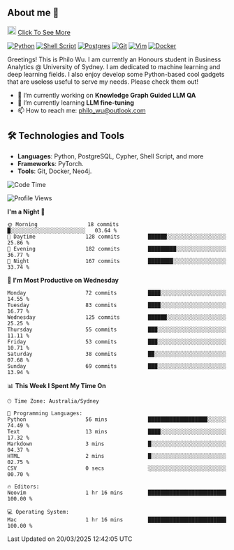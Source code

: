 ## About me 🤗

<a href="#"><img src="https://media.giphy.com/media/hvRJCLFzcasrR4ia7z/giphy.gif" width="20px" height="20px"></a> [Click To See More](https://codeboyphilo.github.io)

[![Python](https://img.shields.io/badge/python-3670A0?style=for-the-badge&logo=python&logoColor=ffdd54)](#)
[![Shell Script](https://img.shields.io/badge/shell_script-%23121011.svg?style=for-the-badge&logo=gnu-bash&logoColor=white)](#)
[![Postgres](https://img.shields.io/badge/postgres-%23316192.svg?style=for-the-badge&logo=postgresql&logoColor=white)](#)
[![Git](https://img.shields.io/badge/git-%23F05033.svg?style=for-the-badge&logo=git&logoColor=white)](#)
[![Vim](https://img.shields.io/badge/VIM-%2311AB00.svg?style=for-the-badge&logo=vim&logoColor=white)](#)
[![Docker](https://img.shields.io/badge/docker-%230db7ed.svg?style=for-the-badge&logo=docker&logoColor=white)](#)

Greetings! This is Philo Wu. I am currently an Honours student in Business Analytics \@ University of Sydney. I am dedicated to machine learning and deep learning fields. I also enjoy develop some Python-based cool gadgets that are ~~useless~~ useful to serve my needs. Please check them out!

- 🔭 I’m currently working on **Knowledge Graph Guided LLM QA**
- 🌱 I’m currently learning **LLM fine-tuning**
- 📫 How to reach me: philo_wu@outlook.com

## 🛠 Technologies and Tools
- **Languages**: Python, PostgreSQL, Cypher, Shell Script, and more
- **Frameworks**: PyTorch.
- **Tools**: Git, Docker, Neo4j.

<!--START_SECTION:waka-->
![Code Time](http://img.shields.io/badge/Code%20Time-715%20hrs%208%20mins-blue)

![Profile Views](http://img.shields.io/badge/Profile%20Views-0-blue)

**I'm a Night 🦉** 

```text
🌞 Morning                18 commits          █░░░░░░░░░░░░░░░░░░░░░░░░   03.64 % 
🌆 Daytime                128 commits         ██████░░░░░░░░░░░░░░░░░░░   25.86 % 
🌃 Evening                182 commits         █████████░░░░░░░░░░░░░░░░   36.77 % 
🌙 Night                  167 commits         ████████░░░░░░░░░░░░░░░░░   33.74 % 
```
📅 **I'm Most Productive on Wednesday** 

```text
Monday                   72 commits          ████░░░░░░░░░░░░░░░░░░░░░   14.55 % 
Tuesday                  83 commits          ████░░░░░░░░░░░░░░░░░░░░░   16.77 % 
Wednesday                125 commits         ██████░░░░░░░░░░░░░░░░░░░   25.25 % 
Thursday                 55 commits          ███░░░░░░░░░░░░░░░░░░░░░░   11.11 % 
Friday                   53 commits          ███░░░░░░░░░░░░░░░░░░░░░░   10.71 % 
Saturday                 38 commits          ██░░░░░░░░░░░░░░░░░░░░░░░   07.68 % 
Sunday                   69 commits          ███░░░░░░░░░░░░░░░░░░░░░░   13.94 % 
```


📊 **This Week I Spent My Time On** 

```text
🕑︎ Time Zone: Australia/Sydney

💬 Programming Languages: 
Python                   56 mins             ███████████████████░░░░░░   74.49 % 
Text                     13 mins             ████░░░░░░░░░░░░░░░░░░░░░   17.32 % 
Markdown                 3 mins              █░░░░░░░░░░░░░░░░░░░░░░░░   04.37 % 
HTML                     2 mins              █░░░░░░░░░░░░░░░░░░░░░░░░   02.75 % 
CSV                      0 secs              ░░░░░░░░░░░░░░░░░░░░░░░░░   00.70 % 

🔥 Editors: 
Neovim                   1 hr 16 mins        █████████████████████████   100.00 % 

💻 Operating System: 
Mac                      1 hr 16 mins        █████████████████████████   100.00 % 
```


 Last Updated on 20/03/2025 12:42:05 UTC
<!--END_SECTION:waka-->
